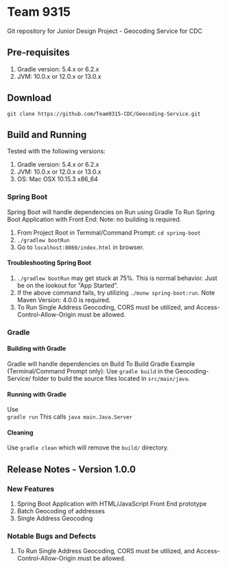 # Team 9315

Git repository for Junior Design Project - Geocoding Service for CDC

## Pre-requisites
1. Gradle version: 5.4.x or 6.2.x 
2. JVM: 10.0.x or 12.0.x or 13.0.x
  
## Download
`git clone https://github.com/Team9315-CDC/Geocoding-Service.git`

## Build and Running 

Tested with the following versions: 
1. Gradle version: 5.4.x or 6.2.x 
2. JVM: 10.0.x or 12.0.x or 13.0.x
3. OS: Mac OSX 10.15.3 x86_64

### Spring Boot
Spring Boot will handle dependencies on Run using Gradle 
To Run Spring Boot Application with Front End:
Note: no building is required.
1. From Project Root in Terminal/Command Prompt: `cd spring-boot`
2. `./gradlew bootRun` 
3. Go to ``localhost:8080/index.html`` in browser. 

#### Troubleshooting Spring Boot
1. `./gradlew bootRun` may get stuck at 75%. This is normal behavior. Just be on the lookout for "App Started". 
2. If the above command fails, try utilizing `./mvnw spring-boot:run`. Note Maven Version: 4.0.0 is required. 
3. To Run Single Address Geocoding, CORS must be utilized, and Access-Control-Allow-Origin must be allowed. 

### Gradle 
#### Building with Gradle 
Gradle will handle dependencies on Build 
To Build Gradle Example (Terminal/Command Prompt only): 
Use
`gradle build` 
in the Geocoding-Service/ folder to build the source files located in `src/main/java`.  

#### Running with Gradle 
Use   
`gradle run`
This calls ``java main.Java.Server``

#### Cleaning
Use
``gradle clean``
which will remove the `build/` directory.


## Release Notes - Version 1.0.0
### New Features 
1. Spring Boot Application with HTML/JavaScript Front End prototype
2. Batch Geocoding of addresses 
3. Single Address Geocoding

### Notable Bugs and Defects
1. To Run Single Address Geocoding, CORS must be utilized, and Access-Control-Allow-Origin must be allowed. 




